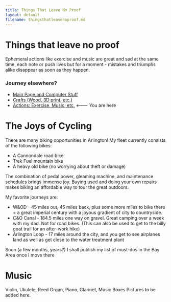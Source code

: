 ```yaml
---
title: Things That Leave No Proof
layout: default
filename: thingsthatleavenoproof.md
--- 
```


# Things that leave no proof
Ephemeral actions like exercise and music are great and sad at the same time, each note or push lives but for a moment - mistakes and triumphs alike disappear as soon as they happen.

### Journey elsewhere?
* [Main Page and Computer Stuff](https://nke5ka.github.io/)
* [Crafts (Wood, 3D print, etc.)](https://nke5ka.github.io/crafts)
* [Actions: Exercise, Music, etc.](https://nke5ka.github.io/thingsthatleavenoproof) <--- You are here

# The Joys of Cycling
There are many biking opportunities in Arlington!  My fleet currently consists of the following bikes:  
* A Cannondale road bike
* Trek Fuel mountain bike
* A heavy old bike (no worrying about theft or damage)

The combination of pedal power, gleaming machine, and maintenance schedules brings immense joy.  Buying used and doing your own repairs makes biking an affordable way to tour the great outdoors.

My favorite journeys are:  
* W&OD - 45 miles out, 45 miles back, plus some more miles to bike there = a great imperial century with a joyous gradient of city to countryside.
* C&O Canal - 184.5 miles one way on gravel.  Great camping over a week with my dad.  Not for road bikes.  (This can also be used to get to the billy goat trail for an after-work hike)
* Arlington Loop - 17 miles around the city, and you get to see airplanes land as well as get close to the water treatment plant

Soon (a few months, years?) I shall publish my list of must-dos in the Bay Area once I move there

# Music
Violin, Ukulele, Reed Organ, Piano, Clarinet, Music Boxes
Pictures to be added here.